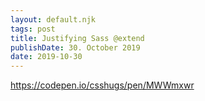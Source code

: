 ```yaml
---
layout: default.njk
tags: post
title: Justifying Sass @extend
publishDate: 30. October 2019
date: 2019-10-30
---
```


https://codepen.io/csshugs/pen/MWWmxwr
